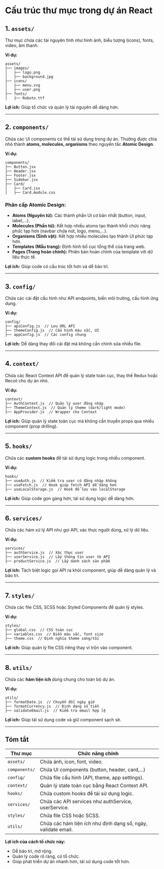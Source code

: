 # Cấu trúc thư mục trong dự án React

## 1. `assets/`
Thư mục chứa các tài nguyên tĩnh như hình ảnh, biểu tượng (icons), fonts, video, âm thanh.

**Ví dụ:**
```
assets/
├── images/
│   ├── logo.png
│   ├── background.jpg
├── icons/
│   ├── menu.svg
│   ├── user.png
├── fonts/
│   ├── Roboto.ttf
```

**Lợi ích:** Giúp tổ chức và quản lý tài nguyên dễ dàng hơn.

---
## 2. `components/`
Chứa các UI components có thể tái sử dụng trong dự án. Thường được chia nhỏ thành **atoms, molecules, organisms** theo nguyên tắc **Atomic Design**.

**Ví dụ:**
```
components/
├── Button.jsx
├── Header.jsx
├── Footer.jsx
├── Sidebar.jsx
├── Card/
│   ├── Card.jsx
│   ├── Card.module.css
```

### Phân cấp Atomic Design:
- **Atoms (Nguyên tử):** Các thành phần UI cơ bản nhất (button, input, label,...).
- **Molecules (Phần tử):** Kết hợp nhiều atoms tạo thành khối chức năng phức tạp hơn (navbar chứa nút, logo, menu,...).
- **Organisms (Sinh vật):** Kết hợp nhiều molecules tạo thành UI phức tạp hơn.
- **Templates (Mẫu trang):** Định hình bố cục tổng thể của trang web.
- **Pages (Trang hoàn chỉnh):** Phiên bản hoàn chỉnh của template với dữ liệu thực tế.

**Lợi ích:** Giúp code có cấu trúc tốt hơn và dễ bảo trì.

---
## 3. `config/`
Chứa các cài đặt cấu hình như API endpoints, biến môi trường, cấu hình ứng dụng.

**Ví dụ:**
```
config/
├── apiConfig.js  // Lưu URL API
├── themeConfig.js  // Cấu hình màu sắc, UI
├── appConfig.js  // Các config chung
```

**Lợi ích:** Dễ dàng thay đổi cài đặt mà không cần chỉnh sửa nhiều file.

---
## 4. `context/`
Chứa các React Context API để quản lý state toàn cục, thay thế Redux hoặc Recoil cho dự án nhỏ.

**Ví dụ:**
```
context/
├── AuthContext.js  // Quản lý user đăng nhập
├── ThemeContext.js  // Quản lý theme (dark/light mode)
├── AppProvider.js  // Wrapper cho Context
```

**Lợi ích:** Giúp quản lý state toàn cục mà không cần truyền props qua nhiều component (prop drilling).

---
## 5. `hooks/`
Chứa các **custom hooks** để tái sử dụng logic trong nhiều component.

**Ví dụ:**
```
hooks/
├── useAuth.js  // Kiểm tra user có đăng nhập không
├── useFetch.js  // Hook giúp fetch API dễ dàng hơn
├── useLocalStorage.js  // Hook để lưu vào localStorage
```

**Lợi ích:** Giúp code gọn gàng hơn, tái sử dụng logic dễ dàng hơn.

---
## 6. `services/`
Chứa các hàm xử lý API như gọi API, xác thực người dùng, xử lý dữ liệu.

**Ví dụ:**
```
services/
├── authService.js  // Xác thực user
├── userService.js  // Lấy thông tin user từ API
├── productService.js  // Lấy danh sách sản phẩm
```

**Lợi ích:** Tách biệt logic gọi API ra khỏi component, giúp dễ dàng quản lý và bảo trì.

---
## 7. `styles/`
Chứa các file CSS, SCSS hoặc Styled Components để quản lý styles.

**Ví dụ:**
```
styles/
├── global.css  // CSS toàn cục
├── variables.css  // Biến màu sắc, font size
├── theme.css  // Định nghĩa theme sáng/tối
```

**Lợi ích:** Giúp quản lý file CSS riêng thay vì trộn vào component.

---
## 8. `utils/`
Chứa các **hàm tiện ích** dùng chung cho toàn bộ dự án.

**Ví dụ:**
```
utils/
├── formatDate.js  // Chuyển đổi ngày giờ
├── formatCurrency.js  // Định dạng số tiền
├── validateEmail.js  // Kiểm tra email hợp lệ
```

**Lợi ích:** Giúp tái sử dụng code và giữ component sạch sẽ.

---
## **Tóm tắt**
| Thư mục      | Chức năng chính |
|-------------|----------------|
| `assets/`   | Chứa ảnh, icon, font, video. |
| `components/` | Chứa UI components (button, header, card,...) |
| `config/`   | Chứa file cấu hình (API, theme, app settings). |
| `context/`  | Quản lý state toàn cục bằng React Context API. |
| `hooks/`    | Chứa custom hooks để tái sử dụng logic. |
| `services/` | Chứa các API services như authService, userService. |
| `styles/`   | Chứa file CSS hoặc SCSS. |
| `utils/`    | Chứa các hàm tiện ích như định dạng số, ngày, validate email. |

**Lợi ích của cách tổ chức này:**
- Dễ bảo trì, mở rộng.
- Quản lý code rõ ràng, có tổ chức.
- Giúp phát triển dự án nhanh hơn, tái sử dụng code tốt hơn.

